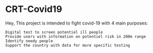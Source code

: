 # CRT-Covid19
Hey, This project is intended to fight covid-19 with 4 main purposes:

    Digital test to screen potentiel ill people
    Provide users with information on potentiel risk in 200m range
    Identify needy people
    Support the country with data for more specific testing
